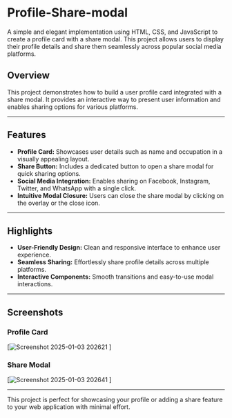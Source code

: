 # Profile-Share-modal

A simple and elegant implementation using HTML, CSS, and JavaScript to create a profile card with a share modal. This project allows users to display their profile details and share them seamlessly across popular social media platforms.

## Overview

This project demonstrates how to build a user profile card integrated with a share modal. It provides an interactive way to present user information and enables sharing options for various platforms.

---

## Features

- **Profile Card:** Showcases user details such as name and occupation in a visually appealing layout.
- **Share Button:** Includes a dedicated button to open a share modal for quick sharing options.
- **Social Media Integration:** Enables sharing on Facebook, Instagram, Twitter, and WhatsApp with a single click.
- **Intuitive Modal Closure:** Users can close the share modal by clicking on the overlay or the close icon.

---

## Highlights

- **User-Friendly Design:** Clean and responsive interface to enhance user experience.
- **Seamless Sharing:** Effortlessly share profile details across multiple platforms.
- **Interactive Components:** Smooth transitions and easy-to-use modal interactions.

---

## Screenshots

### Profile Card
[![Screenshot 2025-01-03 202621](https://github.com/user-attachments/assets/797c0be5-581b-45c6-a4ff-5768e856a212)
]

### Share Modal
[![Screenshot 2025-01-03 202641](https://github.com/user-attachments/assets/05f2c2d0-57ff-4ee6-8d8f-6ea6586da6cc)
]

---

This project is perfect for showcasing your profile or adding a share feature to your web application with minimal effort.
